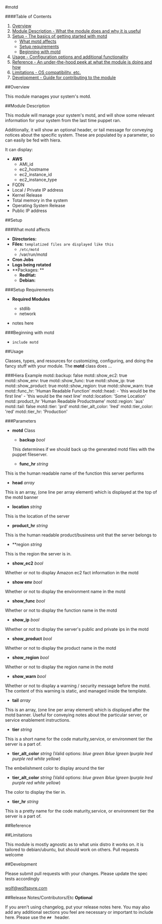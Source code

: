 #motd

####Table of Contents

1. [Overview](#overview)
2. [Module Description - What the module does and why it is useful](#module-description)
3. [Setup - The basics of getting started with motd](#setup)
    * [What motd affects](#what-motd-affects)
    * [Setup requirements](#setup-requirements)
    * [Beginning with motd](#beginning-with-motd)
4. [Usage - Configuration options and additional functionality](#usage)
5. [Reference - An under-the-hood peek at what the module is doing and how](#reference)
5. [Limitations - OS compatibility, etc.](#limitations)
6. [Development - Guide for contributing to the module](#development)

##Overview

This module manages your system's motd.

##Module Description

This module will manage your system's motd, and will show some relevant information for your system from the last time puppet ran.

Additionally, it will show an optional header, or tail message for conveying notices about the specific system. These are populated by a parameter, so can easily be fed with hiera.

It can display:
* **AWS**
  * AMI_id
  * ec2_hostname
  * ec2_instance_id
  * ec2_instance_type
* FQDN
* Local / Private IP address
* Kernel Release
* Total memory in the system
* Operating System Release
* Public IP address

##Setup

###What motd affects

* **Directories:**
* **Files:**  `templatized files are displayed like this`
  * `/etc/motd`
  * /var/run/motd
* **Cron Jobs**
* **Logs being rotated**
* **Packages: **
  * **RedHat:**
  * **Debian:**

###Setup Requirements

* **Required Modules**
  * stdlib
  * network

* notes here

###Beginning with motd

* `include motd`

##Usage

Classes, types, and resources for customizing, configuring, and doing the fancy stuff with your module.
The **motd** class does ...

###Hiera Example
    motd::backup:         false
    motd::show_ec2:       true
    motd::show_env:       true
    motd::show_func:      true
    motd::show_ip:        true
    motd::show_product:   true
    motd::show_region:    true
    motd::show_warn:      true
    motd::func_hr:        'Human Readable Function'
    motd::head:
     - 'this would be the first line'
     - 'this would be the next line'
    motd::location:       'Some Location'
    motd::product_hr      'Human Readable Productname'
    motd::region:         'aus'
    motd::tail:           false
    motd::tier:           'prd'
    motd::tier_alt_color: 'lred'
    motd::tier_color:     'red'
    motd::tier_hr:        'Production'

###Parameters
* **motd** Class
  * **backup** *bool*

  This determines if we should back up the generated motd files with the puppet fileserver.
  * **func_hr** *string*

 This is the human readable name of the function this server performs
  * **head** *array*

 This is an array, (one line per array element) which is displayed at the top of the motd banner
  * **location** *string*

 This is the location of the server
  * **product_hr** *string*

 This is the human readable product/business unit that the server belongs to
  * **region *string*

 This is the region the server is in.
  * **show_ec2** *bool*

 Whether or not to display Amazon ec2 fact information in the motd
  * **show env** *bool*

 Whether or not to display the environment name in the motd
  * **show_func** *bool*

 Whether or not to display the function name in the motd
  * **show_ip** *bool*

 Whether or not to display the server's public and private ips in the motd
  * **show_product** *bool*

 Whether or not to display the product name in the motd
  * **show_region** *bool*

 Whether or not to display the region name in the motd
  * **show_warn** *bool*

 Whether or not to display a warning / security message before the motd. The content of this warning is static, and managed inside the template.
  * **tail** *array*

 This is an array, (one line per array element) which is displayed after the motd banner. Useful for conveying notes about the particular server, or service enablement instructions.
  * **tier** *string*

 This is a short name for the code maturity,service, or environment tier the server is a part of.
  * **tier_alt_color** *string* (Valid options:  *blue* *green* *lblue* *lgreen* *lpurple* *lred* *purple* *red* *white* *yellow*)

 The embelishment color to display around the tier
  * **tier_alt_color** *string* (Valid options:  *blue* *green* *lblue* *lgreen* *lpurple* *lred* *purple* *red* *white* *yellow*)

 The color to display the tier in.
  * **tier_hr** *string*

 This is a pretty name for the code maturity,service, or environment tier the server is a part of.

##Reference


##Limitations

This module is mostly agnostic as to what unix distro it works on. it is tailored to debian/ubuntu, but should work on others. Pull requests welcome

##Development

Please submit pull requests with your changes. Please update the spec tests accordingly

<wolf@wolfspyre.com>

##Release Notes/Contributors/Etc **Optional**

If you aren't using changelog, put your release notes here. You may also add any additional sections you feel are necessary or important to include here. Please use the `## ` header.

